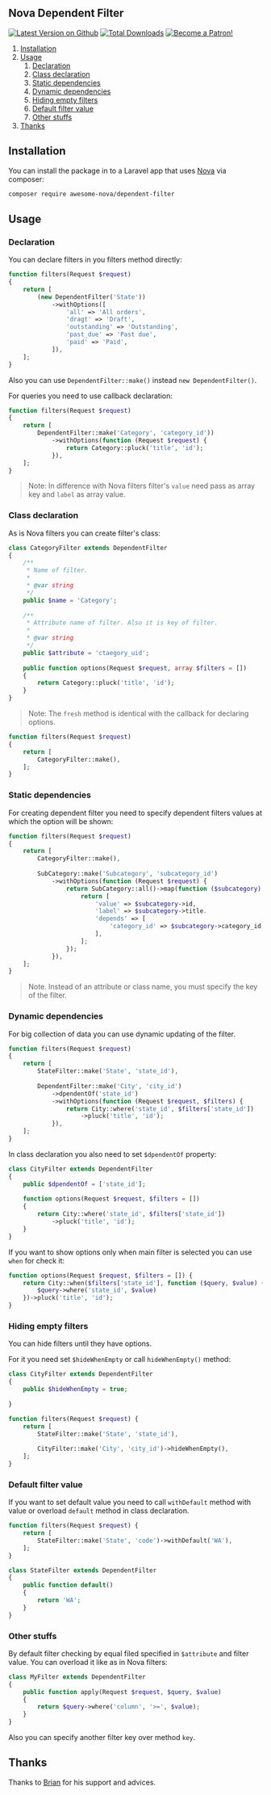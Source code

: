 ## Nova Dependent Filter
[![Latest Version on Github](https://img.shields.io/packagist/v/awesome-nova/dependent-filter.svg?style=flat)](https://packagist.org/packages/awesome-nova/dependent-filter)
[![Total Downloads](https://img.shields.io/packagist/dt/awesome-nova/dependent-filter.svg?style=flat)](https://packagist.org/packages/awesome-nova/dependent-filter)
[![Become a Patron!](https://img.shields.io/badge/become-a_patron!-red.svg?logo=patreon&style=flat)](https://www.patreon.com/bePatron?u=16285116)

1. [Installation](#user-content-installation)
2. [Usage](#user-content-usage)
    1. [Declaration](#user-content-declaration)
    2. [Class declaration](#user-content-class-declaration)
    3. [Static dependencies](#user-content-static-dependencies)
    4. [Dynamic dependencies](#user-content-dynamic-dependencies)
    5. [Hiding empty filters](#user-content-hiding-empty-filters)
    6. [Default filter value](#user-content-default-filter-value)
    7. [Other stuffs](#user-content-other-stuffs)
3. [Thanks](#user-content-thanks)

## Installation

You can install the package in to a Laravel app that uses [Nova](https://nova.laravel.com) via composer:

```sh
composer require awesome-nova/dependent-filter
```

## Usage

### Declaration

You can declare filters in you filters method directly:

```php
function filters(Request $request)
{
    return [
        (new DependentFilter('State'))
            ->withOptions([
                'all' => 'All orders',
                'dragt' => 'Draft',
                'outstanding' => 'Outstanding',
                'past_due' => 'Past due',
                'paid' => 'Paid',
            ]),
    ];
}
```

Also you can use `DependentFilter::make()` instead `new DependentFilter()`.

For queries you need to use callback declaration:

```php
function filters(Request $request)
{
    return [
        DependentFilter::make('Category', 'category_id'))
            ->withOptions(function (Request $request) {
                return Category::pluck('title', 'id');
            }),
    ];
}
```

> Note: In difference with Nova filters filter's `value` need pass as array key and `label` as array value.
 
### Class declaration

As is Nova filters you can create filter's class:

```php
class CategoryFilter extends DependentFilter
{
    /**
     * Name of filter.
     *
     * @var string
     */
    public $name = 'Category';
    
    /**
     * Attribute name of filter. Also it is key of filter.
     *
     * @var string
     */
    public $attribute = 'ctaegory_uid';
    
    public function options(Request $request, array $filters = [])
    {
        return Category::pluck('title', 'id');
    } 
}
```

> Note: The `fresh` method is identical with the callback for declaring options.

```php
function filters(Request $request)
{
    return [
        CategoryFilter::make(),
    ];
}
```

### Static dependencies

For creating dependent filter you need to specify dependent filters values at which the option will be shown:

```php
function filters(Request $request)
{
    return [
        CategoryFilter::make(),
        
        SubCategory::make('Subcategory', 'subcategory_id')
            ->withOptions(function (Request $request) {
                return SubCategory::all()->map(function ($subcategory) {
                    return [
                        'value' => $subcategory->id,
                        'label' => $subcategory->title.
                        'depends' => [
                            'category_id' => $subcategory->category_id, //Also you can set array of values
                        ],
                    ];
                });
            }),
    ];
}
```

> Note. Instead of an attribute or class name, you must specify the key of the filter.

### Dynamic dependencies

For big collection of data you can use dynamic updating of the filter.

```php
function filters(Request $request) 
{
    return [
        StateFilter::make('State', 'state_id'),
        
        DependentFilter::make('City', 'city_id')
            ->dpendentOf('state_id')
            ->withOptions(function (Request $request, $filters) {
                return City::where('state_id', $filters['state_id'])
                    ->pluck('title', 'id');
            }),
    ];
}
```

In class declaration you also need to set `$dpendentOf` property: 

```php
class CityFilter extends DependentFilter
{
    public $dpendentOf = ['state_id'];
    
    function options(Request $request, $filters = [])
    {
        return City::where('state_id', $filters['state_id'])
            ->pluck('title', 'id');
    }
}
```

If you want to show options only when main filter is selected you can use `when` for check it:

```php
function options(Request $request, $filters = []) {
    return City::when($filters['state_id'], function ($query, $value) {
        $query->where('state_id', $value)
    })->pluck('title', 'id');
}
```

### Hiding empty filters

You can hide filters until they have options. 

For it you need set `$hideWhenEmpty` or call `hideWhenEmpty()` method:

```php
class CityFilter extends DependentFilter
{
    public $hideWhenEmpty = true;
    
}
```

```php
function filters(Request $request) {
    return [
        StateFilter::make('State', 'state_id'),
        
        CityFilter::make('City', 'city_id')->hideWhenEmpty(),
    ];
}

```

### Default filter value

If you want to set default value you need to call `withDefault` method with value or overload `default` method in class declaration. 

```php
function filters(Request $request) {
    return [
        StateFilter::make('State', 'code')->withDefault('WA'),
    ];
}

```

```php
class StateFilter extends DependentFilter
{
    public function default()
    {
        return 'WA';
    }
}

```

### Other stuffs

By default filter checking by equal filed specified in `$attribute` and filter value. You can overload it like as in Nova filters:

```php
class MyFilter extends DependentFilter
{
    public function apply(Request $request, $query, $value)
    {
        return $query->where('column', '>=', $value);
    }
}
```

Also you can specify another filter key over method `key`.


## Thanks

Thanks to [Brian](https://github.com/dillingham) for his support and advices. 